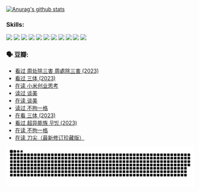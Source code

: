 
[![Anurag's github stats](https://github-readme-stats.vercel.app/api?username=w940853815)](https://github.com/anuraghazra/github-readme-stats)

### Skills:

<code><img height="32" src="https://cdn.jsdelivr.net/npm/simple-icons@v5/icons/python.svg"></code>
<code><img height="32" src="https://cdn.jsdelivr.net/npm/simple-icons@v5/icons/javascript.svg"></code>
<code><img height="32" src="https://cdn.jsdelivr.net/npm/simple-icons@v5/icons/django.svg"></code>
<code><img height="32" src="https://cdn.jsdelivr.net/npm/simple-icons@v5/icons/flask.svg"></code>
<code><img height="32" src="https://cdn.jsdelivr.net/npm/simple-icons@v5/icons/vuetify.svg"></code>
<code><img height="32" src="https://cdn.jsdelivr.net/npm/simple-icons@v5/icons/git.svg"></code>
<code><img height="32" src="https://cdn.jsdelivr.net/npm/simple-icons@v5/icons/docker.svg"></code>
<code><img height="32" src="https://cdn.jsdelivr.net/npm/simple-icons@v5/icons/postgresql.svg"></code>
<code><img height="32" src="https://cdn.jsdelivr.net/npm/simple-icons@v5/icons/elasticsearch.svg"></code>
<code><img height="32" src="https://cdn.jsdelivr.net/npm/simple-icons@v5/icons/macos.svg"></code>
<code><img height="32" src="https://cdn.jsdelivr.net/npm/simple-icons@v5/icons/linux.svg"></code>

### 🗣 豆瓣:

<!-- DOUBAN-ACTIVITIES:START -->
- [看过 周处除三害 周處除三害‎ (2023)](https://www.douban.com/people/136069238/status/4575646701/?_i=12938539)
- [看过 三体‎ (2023)](https://www.douban.com/people/136069238/status/4574263039/?_i=12938539)
- [在读 小米创业思考](https://www.douban.com/people/136069238/status/4572047905/?_i=12938539)
- [读过 谈美](https://www.douban.com/people/136069238/status/4572047629/?_i=12938539)
- [在读 谈美](https://www.douban.com/people/136069238/status/4560861771/?_i=12938539)
- [读过 不拘一格](https://www.douban.com/people/136069238/status/4560861445/?_i=12938539)
- [在看 三体‎ (2023)](https://www.douban.com/people/136069238/status/4558185093/?_i=12938539)
- [看过 超异能族 무빙‎ (2023)](https://www.douban.com/people/136069238/status/4556824186/?_i=12938539)
- [在读 不拘一格](https://www.douban.com/people/136069238/status/4541712161/?_i=12938539)
- [在读 刀尖（最新修订珍藏版）](https://www.douban.com/people/136069238/status/4541711339/?_i=12938539)
<!-- DOUBAN-ACTIVITIES:END -->


![Snake animation](https://raw.githubusercontent.com/w940853815/w940853815/output/github-contribution-grid-snake.svg)

<!--
**w940853815/w940853815** is a ✨ _special_ ✨ repository because its `README.md` (this file) appears on your GitHub profile.

Here are some ideas to get you started:

- 🔭 I’m currently working on ...
- 🌱 I’m currently learning ...
- 👯 I’m looking to collaborate on ...
- 🤔 I’m looking for help with ...
- 💬 Ask me about ...
- 📫 How to reach me: ...
- 😄 Pronouns: ...
- ⚡ Fun fact: ...
-->

